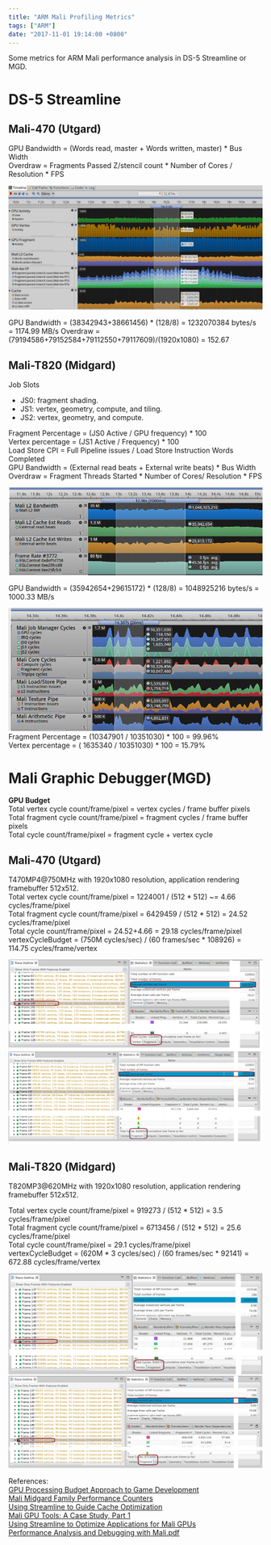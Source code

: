 ```yaml
---
title: "ARM Mali Profiling Metrics"
tags: ["ARM"]
date: "2017-11-01 19:14:00 +0800"
---
```


Some metrics for ARM Mali performance analysis in DS-5 Streamline or MGD.  

# DS-5 Streamline  

## Mali-470 (Utgard)  

GPU Bandwidth = (Words read, master + Words written, master) * Bus Width  
Overdraw = Fragments Passed Z/stencil count * Number of Cores / Resolution * FPS

![](/images/2017-11-01/Mali470MP4_750MHz_DS5.png)  

GPU Bandwidth = (38342943+38661456) * (128/8) = 1232070384 bytes/s = 1174.99 MB/s
Overdraw = (79194586+79152584+79112550+79117609)/(1920x1080) = 152.67  

## Mali-T820 (Midgard)  

Job Slots  

* JS0: fragment shading.  
* JS1: vertex, geometry, compute, and tiling.  
* JS2: vertex, geometry, and compute.  

Fragment Percentage = (JS0 Active / GPU frequency) * 100  
Vertex percentage = (JS1 Active / Frequency) * 100  
Load Store CPI = Full Pipeline issues / Load Store Instruction Words Completed  
GPU Bandwidth  = (External read beats + External write beats) * Bus Width  
Overdraw = Fragment Threads Started * Number of Cores/ Resolution * FPS  

![](/images/2017-11-01/T820MP3_AFBC_520MHz_1080P.png)  

GPU Bandwidth  = (35942654+29615172) * (128/8) = 1048925216 bytes/s = 1000.33 MB/s  

![](/images/2017-11-01/T820MP3_AFBC_520MHz_1080P_JS.png)  
Fragment Percentage = (10347901 / 10351030) * 100 = 99.96%  
Vertex percentage = ( 1635340 / 10351030) * 100 = 15.79%  


# Mali Graphic Debugger(MGD)  

**GPU Budget**  
Total vertex cycle count/frame/pixel = vertex cycles / frame buffer pixels  
Total fragment cycle count/frame/pixel = fragment cycles / frame buffer pixels  
Total cycle count/frame/pixel = fragment cycle + vertex cycle  

## Mali-470 (Utgard)  

T470MP4@750MHz with 1920x1080 resolution, application rendering framebuffer 512x512.  
Total vertex cycle count/frame/pixel = 1224001 / (512 * 512) ~= 4.66 cycles/frame/pixel  
Total fragment cycle count/frame/pixel = 6429459 / (512 * 512) = 24.52 cycles/frame/pixel  
Total cycle count/frame/pixel = 24.52+4.66 = 29.18 cycles/frame/pixel  
vertexCycleBudget = (750M cycles/sec) / (60 frames/sec * 108926)  = 114.75 cycles/frame/vertex  

![](/images/2017-11-01/MGD_Mali-470MP4_750M_Vertex.png)  
![](/images/2017-11-01/MGD_Mali-470MP4_750M_Fragment.png)  


## Mali-T820 (Midgard)  

T820MP3@620MHz with 1920x1080 resolution, application rendering framebuffer 512x512.  

Total vertex cycle count/frame/pixel = 919273 / (512 * 512) = 3.5 cycles/frame/pixel  
Total fragment cycle count/frame/pixel = 6713456 / (512 * 512) = 25.6 cycles/frame/pixel  
Total cycle count/frame/pixel = 29.1 cycles/frame/pixel  
vertexCycleBudget = (620M * 3 cycles/sec) / (60 frames/sec * 92141)  = 672.88 cycles/frame/vertex  

![](/images/2017-11-01/MGD_MaliT820MP3_620MHz_Vertex.png)  
![](/images/2017-11-01/MGD_MaliT820MP3_620MHz_Fragment.png)  

References:  
[GPU Processing Budget Approach to Game Development](https://community.arm.com/graphics/b/blog/posts/gpu-processing-budget-approach-to-game-development)  
[Mali Midgard Family Performance Counters](https://community.arm.com/graphics/b/blog/posts/mali-midgard-family-performance-counters)  
[Using Streamline to Guide Cache Optimization](https://community.arm.com/tools/b/blog/posts/using-streamline-to-guide-cache-optimization)  
[Mali GPU Tools: A Case Study, Part 1](https://community.arm.com/graphics/b/blog/posts/mali-gpu-tools-a-case-study-part-1-profiling-epic-citadel)  
[Using Streamline to Optimize Applications for Mali GPUs](https://developer.arm.com/products/software-development-tools/ds-5-development-studio/resources/tutorials/using-streamline-to-optimize-applications-for-mali-gpus)  
[Performance Analysis and Debugging with Mali.pdf](https://community.arm.com/cfs-file/__key/telligent-evolution-components-attachments/01-2066-00-00-00-00-47-97/Performance-Analysis-and-Debugging-with-Mali.pdf)  

